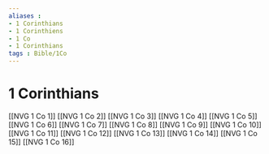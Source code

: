 ```yaml
---
aliases : 
- 1 Corinthians
- 1 Corinthiens
- 1 Co
- 1 Corinthians
tags : Bible/1Co
---
```


# 1 Corinthians

[[NVG 1 Co 1]]
[[NVG 1 Co 2]]
[[NVG 1 Co 3]]
[[NVG 1 Co 4]]
[[NVG 1 Co 5]]
[[NVG 1 Co 6]]
[[NVG 1 Co 7]]
[[NVG 1 Co 8]]
[[NVG 1 Co 9]]
[[NVG 1 Co 10]]
[[NVG 1 Co 11]]
[[NVG 1 Co 12]]
[[NVG 1 Co 13]]
[[NVG 1 Co 14]]
[[NVG 1 Co 15]]
[[NVG 1 Co 16]]
